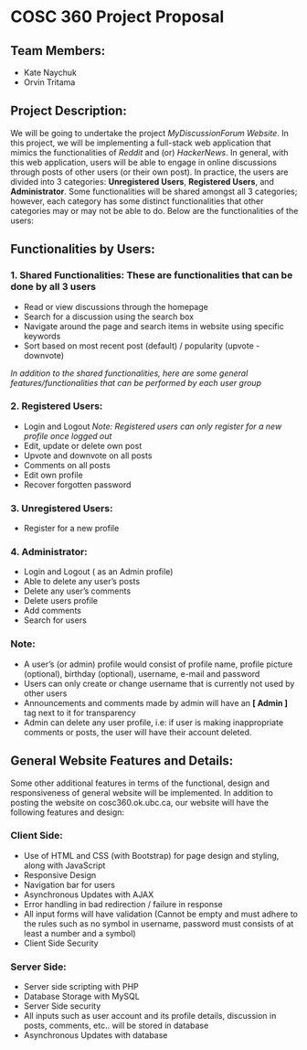 # COSC 360 Project Proposal

## Team Members:
- Kate Naychuk
- Orvin Tritama

## Project Description:
We will be going to undertake the project *MyDiscussionForum Website*. In this project, we will be implementing a full-stack web application that mimics the functionalities of *Reddit* and (or) *HackerNews*. In general, with this web application, users will be able to engage in online discussions through posts of other users (or their own post). In practice, the users are divided into 3 categories: **Unregistered Users**, **Registered Users**, and **Administrator**. Some functionalities will be shared amongst all 3 categories; however, each category has some distinct functionalities that other categories may or may not be able to do. Below are the functionalities of the users: 

## Functionalities by Users:
### 1. Shared Functionalities: These are functionalities that can be done by all 3 users
- Read or view discussions through the homepage
- Search for a discussion using the search box
- Navigate around the page and search items in website using specific keywords
- Sort based on most recent post (default) / popularity (upvote - downvote)

*In addition to the shared functionalities, here are some general features/functionalities that can be performed by each user group*

### 2. Registered Users:
- Login and Logout
*Note: Registered users can only register for a new profile once logged out* 
- Edit, update or delete own post
- Upvote and downvote on all posts
- Comments on all posts
- Edit own profile 
- Recover forgotten password

### 3. Unregistered Users:
- Register for a new profile

### 4. Administrator:
- Login and Logout ( as an Admin profile)
- Able to delete any user’s posts
- Delete any user’s comments
- Delete users profile
- Add comments 
- Search for users

### Note: 
- A user’s (or admin) profile would consist of profile name, profile picture (optional), birthday (optional), username, e-mail and password
- Users can only create or change username that is currently not used by other users
- Announcements and comments made by admin will have an **[ Admin ]** tag next to it for transparency
- Admin can delete any user profile, i.e: if user is making inappropriate comments or posts, the user will have their account deleted.

## General Website Features and Details:
Some other additional features in terms of the functional, design and responsiveness of general website will be implemented. In addition to posting the website on cosc360.ok.ubc.ca, our website will have the following features and design:

### Client Side:
- Use of HTML and CSS (with Bootstrap) for page design and styling, along with JavaScript
- Responsive Design
- Navigation bar for users
- Asynchronous Updates with AJAX
- Error handling in bad redirection / failure in response
- All input forms will have validation (Cannot be empty and must adhere to the rules such as no symbol in username, password must consists of at least a number and a symbol)
- Client Side Security

### Server Side:
- Server side scripting with PHP
- Database Storage with MySQL
- Server Side security
- All inputs such as user account and its profile details, discussion in posts, comments, etc.. will be stored in database
- Asynchronous Updates with database
